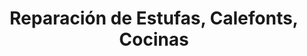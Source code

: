 ---
title: "Reparación de Estufas, Calefonts, Cocinas"
url: /puente-alto/reparacion-de-estufas-calefonts-cocinas/
shop: Allgemein
---
